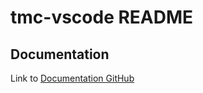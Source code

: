 # tmc-vscode README

## Documentation
Link to [Documentation GitHub](https://github.com/rage/tmc-vscode-documents)

